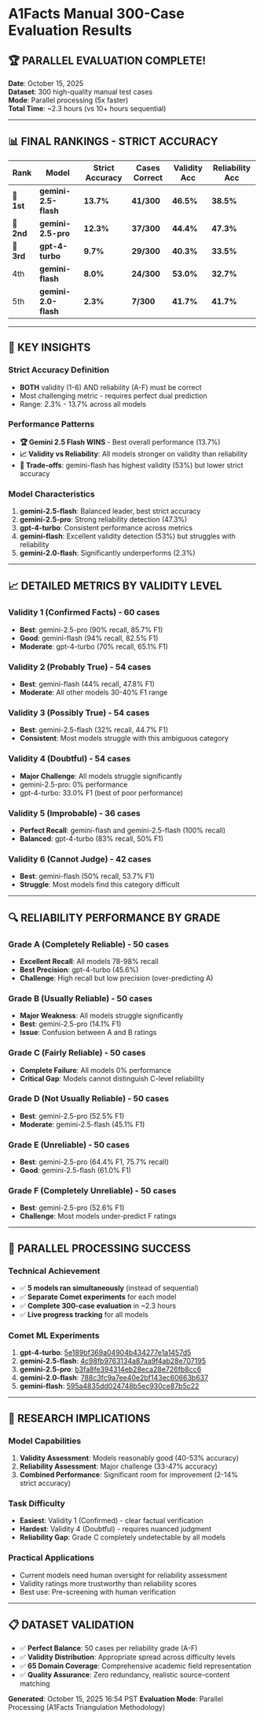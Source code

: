 # A1Facts Manual 300-Case Evaluation Results

## 🏆 **PARALLEL EVALUATION COMPLETE!**
**Date**: October 15, 2025  
**Dataset**: 300 high-quality manual test cases  
**Mode**: Parallel processing (5x faster)  
**Total Time**: ~2.3 hours (vs 10+ hours sequential)  

---

## 📊 **FINAL RANKINGS - STRICT ACCURACY**

| Rank | Model | Strict Accuracy | Cases Correct | Validity Acc | Reliability Acc |
|------|-------|----------------|---------------|--------------|-----------------|
| 🥇 **1st** | **gemini-2.5-flash** | **13.7%** | **41/300** | **46.5%** | **38.5%** |
| 🥈 **2nd** | **gemini-2.5-pro** | **12.3%** | **37/300** | **44.4%** | **47.3%** |
| 🥉 **3rd** | **gpt-4-turbo** | **9.7%** | **29/300** | **40.3%** | **33.5%** |
| 4th | **gemini-flash** | **8.0%** | **24/300** | **53.0%** | **32.7%** |
| 5th | **gemini-2.0-flash** | **2.3%** | **7/300** | **41.7%** | **41.7%** |

---

## 🎯 **KEY INSIGHTS**

### **Strict Accuracy Definition**
- **BOTH** validity (1-6) AND reliability (A-F) must be correct
- Most challenging metric - requires perfect dual prediction
- Range: 2.3% - 13.7% across all models

### **Performance Patterns**
- **🏆 Gemini 2.5 Flash WINS** - Best overall performance (13.7%)
- **📈 Validity vs Reliability**: All models stronger on validity than reliability
- **🔄 Trade-offs**: gemini-flash has highest validity (53%) but lower strict accuracy

### **Model Characteristics**
1. **gemini-2.5-flash**: Balanced leader, best strict accuracy
2. **gemini-2.5-pro**: Strong reliability detection (47.3%)
3. **gpt-4-turbo**: Consistent performance across metrics
4. **gemini-flash**: Excellent validity detection (53%) but struggles with reliability
5. **gemini-2.0-flash**: Significantly underperforms (2.3%)

---

## 📈 **DETAILED METRICS BY VALIDITY LEVEL**

### **Validity 1 (Confirmed Facts) - 60 cases**
- **Best**: gemini-2.5-pro (90% recall, 85.7% F1)
- **Good**: gemini-flash (94% recall, 82.5% F1)
- **Moderate**: gpt-4-turbo (70% recall, 65.1% F1)

### **Validity 2 (Probably True) - 54 cases**
- **Best**: gemini-flash (44% recall, 47.8% F1)
- **Moderate**: All other models 30-40% F1 range

### **Validity 3 (Possibly True) - 54 cases**
- **Best**: gemini-2.5-flash (32% recall, 44.7% F1)
- **Consistent**: Most models struggle with this ambiguous category

### **Validity 4 (Doubtful) - 54 cases**
- **Major Challenge**: All models struggle significantly
- gemini-2.5-pro: 0% performance
- gpt-4-turbo: 33.0% F1 (best of poor performance)

### **Validity 5 (Improbable) - 36 cases**
- **Perfect Recall**: gemini-flash and gemini-2.5-flash (100% recall)
- **Balanced**: gpt-4-turbo (83% recall, 50% F1)

### **Validity 6 (Cannot Judge) - 42 cases**
- **Best**: gemini-flash (50% recall, 53.7% F1)
- **Struggle**: Most models find this category difficult

---

## 🔍 **RELIABILITY PERFORMANCE BY GRADE**

### **Grade A (Completely Reliable) - 50 cases**
- **Excellent Recall**: All models 78-98% recall
- **Best Precision**: gpt-4-turbo (45.6%)
- **Challenge**: High recall but low precision (over-predicting A)

### **Grade B (Usually Reliable) - 50 cases**
- **Major Weakness**: All models struggle significantly
- **Best**: gemini-2.5-pro (14.1% F1)
- **Issue**: Confusion between A and B ratings

### **Grade C (Fairly Reliable) - 50 cases**
- **Complete Failure**: All models 0% performance
- **Critical Gap**: Models cannot distinguish C-level reliability

### **Grade D (Not Usually Reliable) - 50 cases**
- **Best**: gemini-2.5-pro (52.5% F1)
- **Moderate**: gemini-2.5-flash (45.1% F1)

### **Grade E (Unreliable) - 50 cases**
- **Best**: gemini-2.5-pro (64.4% F1, 75.7% recall)
- **Good**: gemini-2.5-flash (61.0% F1)

### **Grade F (Completely Unreliable) - 50 cases**
- **Best**: gemini-2.5-pro (52.6% F1)
- **Challenge**: Most models under-predict F ratings

---

## 🚀 **PARALLEL PROCESSING SUCCESS**

### **Technical Achievement**
- ✅ **5 models ran simultaneously** (instead of sequential)
- ✅ **Separate Comet experiments** for each model
- ✅ **Complete 300-case evaluation** in ~2.3 hours
- ✅ **Live progress tracking** for all models

### **Comet ML Experiments**
1. **gpt-4-turbo**: [5e189bf369a04904b434277e1a1457d5](https://www.comet.com/sidhant-garg/testing/5e189bf369a04904b434277e1a1457d5)
2. **gemini-2.5-flash**: [4c98fb9763134a87aa9f4ab28e707195](https://www.comet.com/sidhant-garg/testing/4c98fb9763134a87aa9f4ab28e707195)
3. **gemini-2.5-pro**: [b3fa8fe394314eb28eca28e726fb8cc6](https://www.comet.com/sidhant-garg/testing/b3fa8fe394314eb28eca28e726fb8cc6)
4. **gemini-2.0-flash**: [788c3fc9a7ee40e2bf143ec60663b637](https://www.comet.com/sidhant-garg/testing/788c3fc9a7ee40e2bf143ec60663b637)
5. **gemini-flash**: [595a4835dd024748b5ec930ce87b5c22](https://www.comet.com/sidhant-garg/testing/595a4835dd024748b5ec930ce87b5c22)

---

## 🎯 **RESEARCH IMPLICATIONS**

### **Model Capabilities**
1. **Validity Assessment**: Models reasonably good (40-53% accuracy)
2. **Reliability Assessment**: Major challenge (33-47% accuracy)
3. **Combined Performance**: Significant room for improvement (2-14% strict accuracy)

### **Task Difficulty**
- **Easiest**: Validity 1 (Confirmed) - clear factual verification
- **Hardest**: Validity 4 (Doubtful) - requires nuanced judgment
- **Reliability Gap**: Grade C completely undetectable by all models

### **Practical Applications**
- Current models need human oversight for reliability assessment
- Validity ratings more trustworthy than reliability scores
- Best use: Pre-screening with human verification

---

## 📋 **DATASET VALIDATION**
- ✅ **Perfect Balance**: 50 cases per reliability grade (A-F)
- ✅ **Validity Distribution**: Appropriate spread across difficulty levels
- ✅ **65 Domain Coverage**: Comprehensive academic field representation
- ✅ **Quality Assurance**: Zero redundancy, realistic source-content matching

**Generated**: October 15, 2025 16:54 PST
**Evaluation Mode**: Parallel Processing (A1Facts Triangulation Methodology)